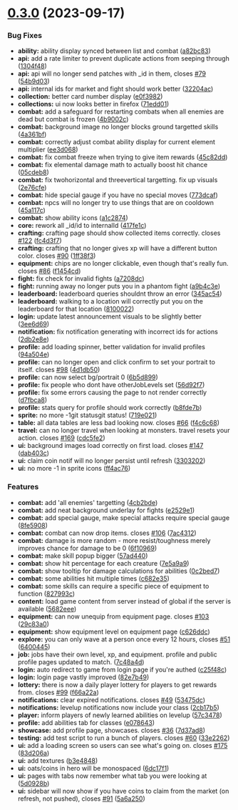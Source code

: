 # [0.3.0](https://github.com/After-the-End-of-All-Things/game/compare/v0.2.0...v0.3.0) (2023-09-17)


### Bug Fixes

* **ability:** ability display synced between list and combat ([a82bc83](https://github.com/After-the-End-of-All-Things/game/commit/a82bc8322273d9799512b194819db20aa2305560))
* **api:** add a rate limiter to prevent duplicate actions from seeping through ([1304f48](https://github.com/After-the-End-of-All-Things/game/commit/1304f4807a9d770dbd08344c2b0994a5b67ec5a5))
* **api:** api will no longer send patches with _id in them, closes [#79](https://github.com/After-the-End-of-All-Things/game/issues/79) ([54b9d03](https://github.com/After-the-End-of-All-Things/game/commit/54b9d033712d0877cc76bc12066c0d4129b0e72a))
* **api:** internal ids for market and fight should work better ([32204ac](https://github.com/After-the-End-of-All-Things/game/commit/32204ac79125a8a4577bce04bf2460e3ed340efc))
* **collection:** better card number display ([e0f3982](https://github.com/After-the-End-of-All-Things/game/commit/e0f39825e181dde315043e6fad07c5130e124b92))
* **collections:** ui now looks better in firefox ([71edd01](https://github.com/After-the-End-of-All-Things/game/commit/71edd016c88089e60c995446e707b01fd97956d7))
* **combat:** add a safeguard for restarting combats when all enemies are dead but combat is frozen ([4b9002c](https://github.com/After-the-End-of-All-Things/game/commit/4b9002ca52fda27c219a04409a363f326e011ceb))
* **combat:** background image no longer blocks ground targetted skills ([4a361bf](https://github.com/After-the-End-of-All-Things/game/commit/4a361bf9abc969b8beaf89a1a6cf728fb05f8c66))
* **combat:** correctly adjust combat ability display for current element multiplier ([ee3d068](https://github.com/After-the-End-of-All-Things/game/commit/ee3d06818f2fb09fbeca363b923f81f43b38d165))
* **combat:** fix combat freeze when trying to give item rewards ([45c82dd](https://github.com/After-the-End-of-All-Things/game/commit/45c82dd02ee4b119605875d810e87a90526af437))
* **combat:** fix elemental damage math to actually boost hit chance ([05cdeb8](https://github.com/After-the-End-of-All-Things/game/commit/05cdeb830ebfe576d75156437e4c86367f075910))
* **combat:** fix twohorizontal and threevertical targetting. fix up visuals ([2e76cfe](https://github.com/After-the-End-of-All-Things/game/commit/2e76cfe99ebef3560b5a124a02bd153b6743fac3))
* **combat:** hide special gauge if you have no special moves ([773dcaf](https://github.com/After-the-End-of-All-Things/game/commit/773dcaf66f56e74c456b7c82a09bf299a4f651b3))
* **combat:** npcs will no longer try to use things that are on cooldown ([45a117c](https://github.com/After-the-End-of-All-Things/game/commit/45a117c2f23e07834561ddc0fdec5cda17a45c68))
* **combat:** show ability icons ([a1c2874](https://github.com/After-the-End-of-All-Things/game/commit/a1c287474dba58cccc0b20c8ba347b2251b39158))
* **core:** rework all _id/id to internalId ([417fe1c](https://github.com/After-the-End-of-All-Things/game/commit/417fe1ca665632f2118abb3e08e801d5ed11ebc4))
* **crafting:** crafting page should show collected items correctly. closes [#122](https://github.com/After-the-End-of-All-Things/game/issues/122) ([fc4d3f7](https://github.com/After-the-End-of-All-Things/game/commit/fc4d3f7f94b32d71522586bb4c73d677195f7295))
* **crafting:** crafting that no longer gives xp will have a different button color. closes [#90](https://github.com/After-the-End-of-All-Things/game/issues/90) ([1ff38f3](https://github.com/After-the-End-of-All-Things/game/commit/1ff38f39a5d247ff03262b2d317cbcf8cb761aec))
* **equipment:** chips are no longer clickable, even though that's really fun. closes [#86](https://github.com/After-the-End-of-All-Things/game/issues/86) ([f1454cd](https://github.com/After-the-End-of-All-Things/game/commit/f1454cdda6f31d474de315c54109712f25d9490f))
* **fight:** fix check for invalid fights ([a7208dc](https://github.com/After-the-End-of-All-Things/game/commit/a7208dc35b7e14b8e8559f40dda2214ae978ecda))
* **fight:** running away no longer puts you in a phantom fight ([a9b4c3e](https://github.com/After-the-End-of-All-Things/game/commit/a9b4c3e2d8d9e076c76e6124e74c7f4d4fac0b20))
* **leaderboard:** leaderboard queries shouldnt throw an error ([345ac54](https://github.com/After-the-End-of-All-Things/game/commit/345ac549fa19d944493f4dc7b4c0b833e36f81d1))
* **leaderboard:** walking to a location will correctly put you on the leaderboard for that location ([8100022](https://github.com/After-the-End-of-All-Things/game/commit/81000225e1d502b9a530ce9b0d4f5b5f879fa6e7))
* **login:** update latest announcement visuals to be slightly better ([3ee6d69](https://github.com/After-the-End-of-All-Things/game/commit/3ee6d6997ca797672fc83f1b391010334a379b4a))
* **notification:** fix notification generating with incorrect ids for actions ([2db2e8e](https://github.com/After-the-End-of-All-Things/game/commit/2db2e8ec22fd2ab4454109af5a3b93d876a47310))
* **profile:** add loading spinner, better validation for invalid profiles ([94a504e](https://github.com/After-the-End-of-All-Things/game/commit/94a504ea354f6333da6f558310e8d4b8707fd6e1))
* **profile:** can no longer open and click confirm to set your portrait to itself. closes [#98](https://github.com/After-the-End-of-All-Things/game/issues/98) ([4d1db50](https://github.com/After-the-End-of-All-Things/game/commit/4d1db50c7273ac18a8f841f09b89188bcdab3f44))
* **profile:** can now select bg/portrait 0 ([6b5d899](https://github.com/After-the-End-of-All-Things/game/commit/6b5d899f14e25a33d0d3a82af1747d5e47cff5bb))
* **profile:** fix people who dont have otherJobLevels set ([56d92f7](https://github.com/After-the-End-of-All-Things/game/commit/56d92f7e85765999437de2dda9c753636a5a9220))
* **profile:** fix some errors causing the page to not render correctly ([d7fbca8](https://github.com/After-the-End-of-All-Things/game/commit/d7fbca86af2b468ae30d91db6192715790edee4b))
* **profile:** stats query for profile should work correctly ([b8fde7b](https://github.com/After-the-End-of-All-Things/game/commit/b8fde7b0a34df4faed38c507d4a15f5297d0442a))
* **sprite:** no more -1git statusgit status! ([719e021](https://github.com/After-the-End-of-All-Things/game/commit/719e0214ce6b72b95a36c490351d821f52712082))
* **table:** all data tables are less bad looking now. closes [#66](https://github.com/After-the-End-of-All-Things/game/issues/66) ([f4c6c68](https://github.com/After-the-End-of-All-Things/game/commit/f4c6c68b5a66a206386e359d599de5c902a9bb80))
* **travel:** can no longer travel when looking at monsters. travel resets your action. closes [#169](https://github.com/After-the-End-of-All-Things/game/issues/169) ([cdc5fe2](https://github.com/After-the-End-of-All-Things/game/commit/cdc5fe2745f452fb98b8808069e970a3a50033ec))
* **ui:** background images load correctly on first load. closes [#147](https://github.com/After-the-End-of-All-Things/game/issues/147) ([dab403c](https://github.com/After-the-End-of-All-Things/game/commit/dab403c1fb25677f4629edfdb8c123f41fbf9734))
* **ui:** claim coin notif will no longer persist until refresh ([3303202](https://github.com/After-the-End-of-All-Things/game/commit/3303202f71459e8b3078dfd8129a48587712a569))
* **ui:** no more -1 in sprite icons ([ff4ac76](https://github.com/After-the-End-of-All-Things/game/commit/ff4ac7619cf43d4e4ca40ffeee5ac478bcb6f54c))


### Features

* **combat:** add 'all enemies' targetting ([4cb2bde](https://github.com/After-the-End-of-All-Things/game/commit/4cb2bde2d76afffaffd45d6ecc9446451f9f9923))
* **combat:** add neat background underlay for fights ([e2529e1](https://github.com/After-the-End-of-All-Things/game/commit/e2529e1312d53ff647cee0a62fe882560784622b))
* **combat:** add special gauge, make special attacks require special gauge ([8fe5908](https://github.com/After-the-End-of-All-Things/game/commit/8fe59089682c42e1811ee156605fa966d63c5764))
* **combat:** combat can now drop items. closes [#106](https://github.com/After-the-End-of-All-Things/game/issues/106) ([7ac4312](https://github.com/After-the-End-of-All-Things/game/commit/7ac4312c60092329a5d7a94ad781a6650fe1cd02))
* **combat:** damage is more random - more resist/toughness merely improves chance for damage to be 0 ([6f10969](https://github.com/After-the-End-of-All-Things/game/commit/6f10969973ec3b0cae03acde610595d25f53d0c5))
* **combat:** make skill popup bigger ([57ad440](https://github.com/After-the-End-of-All-Things/game/commit/57ad440966532c139e8f2a1d0ecaadc8fdf851c1))
* **combat:** show hit percentage for each creature ([7e5a9a9](https://github.com/After-the-End-of-All-Things/game/commit/7e5a9a933b36ee46ea3c608746d4ae32e05b25aa))
* **combat:** show tooltip for damage calculations for abilities ([0c2bed7](https://github.com/After-the-End-of-All-Things/game/commit/0c2bed7c962f11c484f5e2be4a64bd87d9b19bfc))
* **combat:** some abilities hit multiple times ([c682e35](https://github.com/After-the-End-of-All-Things/game/commit/c682e3545f2f4da9d44d7f516de6dacb5d664977))
* **combat:** some skills can require a specific piece of equipment to function ([827993c](https://github.com/After-the-End-of-All-Things/game/commit/827993c5de9612a537a49992d8a9c743fc1721fc))
* **content:** load game content from server instead of global if the server is available ([5682eee](https://github.com/After-the-End-of-All-Things/game/commit/5682eee25fbe50ff4933de16e5cd572d88c4fb78))
* **equipment:** can now unequip from equipment page. closes [#103](https://github.com/After-the-End-of-All-Things/game/issues/103) ([29c83a0](https://github.com/After-the-End-of-All-Things/game/commit/29c83a009473acd6a3cc5d2c98023ef90a08a2cb))
* **equipment:** show equipment level on equipment page ([c626ddc](https://github.com/After-the-End-of-All-Things/game/commit/c626ddc2bde9aa66696f00c26d02d033fffcc2ad))
* **explore:** you can only wave at a person once every 12 hours, closes [#51](https://github.com/After-the-End-of-All-Things/game/issues/51) ([6400445](https://github.com/After-the-End-of-All-Things/game/commit/6400445022d6a2c839140abba60c70c9a836637e))
* **job:** jobs have their own level, xp, and equipment. profile and public profile pages updated to match. ([7c48a4d](https://github.com/After-the-End-of-All-Things/game/commit/7c48a4d18f613429fcb5bd3b3470c612c0bffe2f))
* **login:** auto redirect to game from login page if you're authed ([c25f48c](https://github.com/After-the-End-of-All-Things/game/commit/c25f48cecbc7cc463b12cec8362cbfac98f3c5b6))
* **login:** login page vastly improved ([82e7b49](https://github.com/After-the-End-of-All-Things/game/commit/82e7b492a05ddaa0fcafee22a3387aa1c1076a70))
* **lottery:** there is now a daily player lottery for players to get rewards from. closes [#99](https://github.com/After-the-End-of-All-Things/game/issues/99) ([f66a22a](https://github.com/After-the-End-of-All-Things/game/commit/f66a22acf7fcb22497bc5739ab74aa20b82f293a))
* **notifications:** clear expired notifications. closes [#49](https://github.com/After-the-End-of-All-Things/game/issues/49) ([53475dc](https://github.com/After-the-End-of-All-Things/game/commit/53475dc8e3884b6427872c44d412390ddcfe8755))
* **notifications:** levelup notifications now include your class ([2cb17b5](https://github.com/After-the-End-of-All-Things/game/commit/2cb17b5479de48b27b97788f5c17cedbc926b018))
* **player:** inform players of newly learned abilities on levelup ([57c3478](https://github.com/After-the-End-of-All-Things/game/commit/57c34783d04bd393476dd7beffaade25d301d9f8))
* **profile:** add abilities tab for classes ([e078643](https://github.com/After-the-End-of-All-Things/game/commit/e078643c7afd03c11eb4c929b3f991f61556bc2d))
* **showcase:** add profile page, showcases. closes [#36](https://github.com/After-the-End-of-All-Things/game/issues/36) ([7d37ad8](https://github.com/After-the-End-of-All-Things/game/commit/7d37ad8b9d4884ae075b65193a68ab5cb3139843))
* **testing:** add test script to run a bunch of players. closes [#60](https://github.com/After-the-End-of-All-Things/game/issues/60) ([33e2262](https://github.com/After-the-End-of-All-Things/game/commit/33e22620b234d1aa9adc6ee2a32fa4536b98e356))
* **ui:** add a loading screen so users can see what's going on. closes [#175](https://github.com/After-the-End-of-All-Things/game/issues/175) ([83d206a](https://github.com/After-the-End-of-All-Things/game/commit/83d206a1c4fbe53862279adf791e3166c2645a79))
* **ui:** add textures ([b3e4848](https://github.com/After-the-End-of-All-Things/game/commit/b3e4848da81669440d9168e586ea8bcd23f3dc17))
* **ui:** oats/coins in hero will be monospaced ([6dc17f1](https://github.com/After-the-End-of-All-Things/game/commit/6dc17f13c938ba98be2e3f9877153aca958c9c34))
* **ui:** pages with tabs now remember what tab you were looking at ([5d0928b](https://github.com/After-the-End-of-All-Things/game/commit/5d0928b548babb3367439cd821719b494e1b4cc1))
* **ui:** sidebar will now show if you have coins to claim from the market (on refresh, not pushed), closes [#91](https://github.com/After-the-End-of-All-Things/game/issues/91) ([5a6a250](https://github.com/After-the-End-of-All-Things/game/commit/5a6a250d17335e791e2b5d9b7810bdc919c2ec31))



